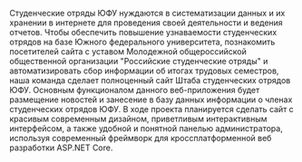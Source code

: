 Студенческие отряды ЮФУ нуждаются в систематизации данных и их хранении в интернете для проведения своей деятельности и ведения отчетов. Чтобы обеспечить повышение узнаваемости студенческих отрядов на базе Южного федерального университета, познакомить посетителей сайта с уставом Молодежной общероссийской общественной организации "Российские студенческие отряды" и автоматизировать сбор информации об итогах трудовых семестров, наша команда сделает полноценный сайт Штаба студенческих отрядов ЮФУ. Основным функционалом данного веб-приложения будет размещение новостей и занесение в базу данных информации о членах студенческих отрядов ЮФУ. В ходе проекта планируется сделать сайт с красивым современным дизайном, приветливым интерактивным интерфейсом, а также удобной и понятной панелью администратора, используя современный фреймворк для кроссплатформенной веб разработки ASP.NET Core.
